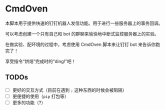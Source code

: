 # CmdOven

本脚本用于提供快速的钉钉机器人发信功能。用于进行一些服务器上的事务回调。

可以考虑创建一个只有自己和 bot 的群聊来愉快地中断式监控服务器上的实验。

在做实验、配环境的过程中，考虑使用 CmdOven 脚本来让钉钉 bot 来告诉你跑完了！

享受指令“烘焙”完成时的“ding!”吧！

## TODOs

- [ ] 更好的交互方式（目前在遇到 `;` 这种东西的时候会被阻隔）
- [ ] 更便捷的使用（`pip` 打包等）
- [ ] 更多的功能（?）